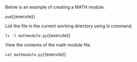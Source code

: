 Below is an example of creating a MATH module.

`
pwd
`{{execute}}

List the file in the current working directory using ls command.

`
ls -l mathmodule.py
`{{execute}}

View the contents of the math module file.

`
cat mathmodule.py
`{{execute}}


